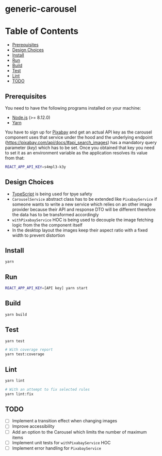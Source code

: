 # generic-carousel

Table of Contents
=================

* [Prerequisites](#prerequisites)
* [Design Choices](#design-choices)
* [Install](#install)
* [Run](#run)
* [Build](#build)
* [Test](#test)
* [Lint](#lint)
* [TODO](#todo)

## Prerequisites

You need to have the following programs installed on your machine:
- [Node.js](https://nodejs.org/) (>= 8.12.0)
- [Yarn](https://yarnpkg.com/)

You have to sign up for [Pixabay](https://pixabay.com/en/accounts/register/) and get an actual API key as the carousel component uses that service under the hood and the underlying endpoint (https://pixabay.com/api/docs/#api_search_images) has a mandatory query parameter (_key_) which has to be set. Once you obtained that key you need to set it as an environment variable as the application resolves its value from that:

```sh
REACT_APP_API_KEY=s4mpl3-k3y
```

## Design Choices

- [TypeScript](https://www.typescriptlang.org) is being used for tpye safety
- `CarouselService` abstract class has to be extended like `PixabayService` if someone wants to write a new service which relies on an other image provider because their API and response DTO will be different therefore the data has to be transformed accordingly
- `withPixabayService` HOC is being used to decouple the image fetching logic from the the component itself
- In the desktop layout the images keep their aspect ratio with a fixed width to prevent distortion

## Install

```sh
yarn
```

## Run

```sh
REACT_APP_API_KEY=[API key] yarn start
```

## Build

```sh
yarn build
```

## Test

```sh
yarn test

# With coverage report
yarn test:coverage
```

## Lint

```sh
yarn lint

# With an attempt to fix selected rules
yarn lint:fix
```

## TODO

- [ ] Implement a transition effect when changing images
- [ ] Improve accessibility
- [ ] Add an option to the Carousel which limits the number of maximum items
- [ ] Implement unit tests for `withPixabayService` HOC
- [ ] Implement error handling for `PixabayService`